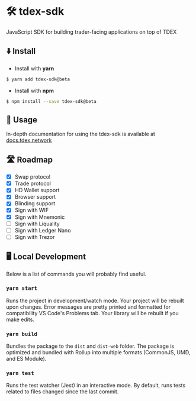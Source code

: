 # 🛠 tdex-sdk

JavaScript SDK for building trader-facing applications on top of TDEX

## ⬇️ Install

- Install with **yarn**

```sh
$ yarn add tdex-sdk@beta
```

* Install with **npm**

```sh
$ npm install --save tdex-sdk@beta
```

## 📄 Usage

In-depth documentation for using the tdex-sdk is available at [docs.tdex.network](https://docs.tdex.network/tdex-sdk.html)

## 🛣 Roadmap

* [x] Swap protocol
* [x] Trade protocol
* [x] HD Wallet support
* [x] Browser support
* [x] Blinding support
* [x] Sign with WIF
* [x] Sign with Mnemonic
* [ ] Sign with Liquality
* [ ] Sign with Ledger Nano
* [ ] Sign with Trezor

## 🖥 Local Development

Below is a list of commands you will probably find useful.

### `yarn start`

Runs the project in development/watch mode. Your project will be rebuilt upon changes. Error messages are pretty printed and formatted for compatibility VS Code's Problems tab. Your library will be rebuilt if you make edits.

### `yarn build`

Bundles the package to the `dist` and `dist-web` folder.
The package is optimized and bundled with Rollup into multiple formats (CommonJS, UMD, and ES Module).

### `yarn test`

Runs the test watcher (Jest) in an interactive mode.
By default, runs tests related to files changed since the last commit.

